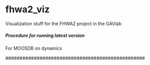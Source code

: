 fhwa2_viz
=========

Visualization stuff for the FHWA2 project in the GAVlab


##### Procedure for running latest version #####

For MOOSDB on dynamics




#################################################